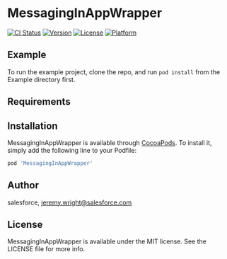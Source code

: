 # MessagingInAppWrapper

[![CI Status](https://img.shields.io/travis/salesforce/MessagingInAppWrapper.svg?style=flat)](https://travis-ci.org/salesforce/MessagingInAppWrapper)
[![Version](https://img.shields.io/cocoapods/v/MessagingInAppWrapper.svg?style=flat)](https://cocoapods.org/pods/MessagingInAppWrapper)
[![License](https://img.shields.io/cocoapods/l/MessagingInAppWrapper.svg?style=flat)](https://cocoapods.org/pods/MessagingInAppWrapper)
[![Platform](https://img.shields.io/cocoapods/p/MessagingInAppWrapper.svg?style=flat)](https://cocoapods.org/pods/MessagingInAppWrapper)

## Example

To run the example project, clone the repo, and run `pod install` from the Example directory first.

## Requirements

## Installation

MessagingInAppWrapper is available through [CocoaPods](https://cocoapods.org). To install
it, simply add the following line to your Podfile:

```ruby
pod 'MessagingInAppWrapper'
```

## Author

salesforce, jeremy.wright@salesforce.com

## License

MessagingInAppWrapper is available under the MIT license. See the LICENSE file for more info.

